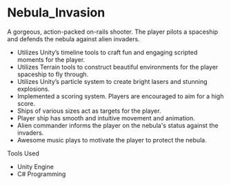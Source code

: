 # Nebula_Invasion
 
A gorgeous, action-packed on-rails shooter. The player pilots a spaceship and defends the nebula against alien invaders.

- Utilizes Unity’s timeline tools to craft fun and engaging scripted moments for the player.
- Utilizes Terrain tools to construct beautiful environments for the player spaceship to fly through.
- Utilizes Unity’s particle system to create bright lasers and stunning explosions.
- Implemented a scoring system. Players are encouraged to aim for a high score.
- Ships of various sizes act as targets for the player.
- Player ship has smooth and intuitive movement and animation.
- Alien commander informs the player on the nebula's status against the invaders.
- Awesome music plays to motivate the player to protect the nebula.

Tools Used
- Unity Engine
- C# Programming
